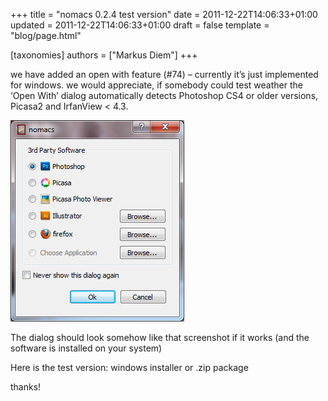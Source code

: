 +++
title = "nomacs 0.2.4 test version"
date = 2011-12-22T14:06:33+01:00
updated = 2011-12-22T14:06:33+01:00
draft = false
template = "blog/page.html"

[taxonomies]
authors = ["Markus Diem"]
+++


we have added an open with feature (#74) – currently it’s just implemented for windows.
we would appreciate,
if somebody could test weather the ‘Open With’ dialog automatically detects Photoshop CS4 or older versions,
Picasa2 and IrfanView < 4.3.

![3rd-party-software](img0049.png)

The dialog should look somehow like that screenshot if it works (and the software is installed on your system)

Here is the test version: windows installer or .zip package

thanks!
